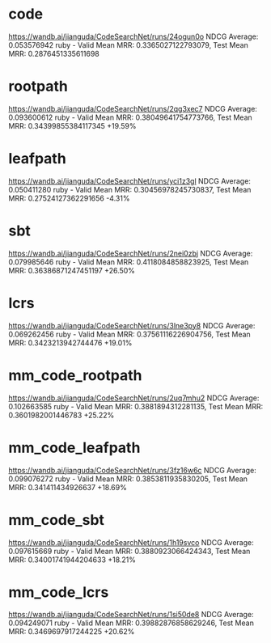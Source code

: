 # code

https://wandb.ai/jianguda/CodeSearchNet/runs/24ogun0o
NDCG Average: 0.053576942
ruby - Valid Mean MRR: 0.3365027122793079, Test Mean MRR: 0.2876451335611698

# rootpath

https://wandb.ai/jianguda/CodeSearchNet/runs/2qg3xec7
NDCG Average: 0.093600612
ruby - Valid Mean MRR: 0.38049641754773766, Test Mean MRR: 0.34399855384117345
+19.59%

# leafpath

https://wandb.ai/jianguda/CodeSearchNet/runs/yci1z3gl
NDCG Average: 0.050411280
ruby - Valid Mean MRR: 0.30456978245730837, Test Mean MRR: 0.27524127362291656
-4.31%

# sbt

https://wandb.ai/jianguda/CodeSearchNet/runs/2nei0zbj
NDCG Average: 0.079985646
ruby - Valid Mean MRR: 0.4118084858823925, Test Mean MRR: 0.36386871247451197
+26.50%

# lcrs

https://wandb.ai/jianguda/CodeSearchNet/runs/3lne3py8
NDCG Average: 0.069262456
ruby - Valid Mean MRR: 0.37561116226904756, Test Mean MRR: 0.3423213942744476
+19.01%

# mm_code_rootpath

https://wandb.ai/jianguda/CodeSearchNet/runs/2uq7mhu2
NDCG Average: 0.102663585
ruby - Valid Mean MRR: 0.3881894312281135, Test Mean MRR: 0.3601982001446783
+25.22%

# mm_code_leafpath

https://wandb.ai/jianguda/CodeSearchNet/runs/3fz16w6c
NDCG Average: 0.099076272
ruby - Valid Mean MRR: 0.3853811935830205, Test Mean MRR: 0.341411434926637
+18.69%

# mm_code_sbt

https://wandb.ai/jianguda/CodeSearchNet/runs/1h19svco
NDCG Average: 0.097615669
ruby - Valid Mean MRR: 0.3880923066424343, Test Mean MRR: 0.34001741944204633
+18.21%

# mm_code_lcrs

https://wandb.ai/jianguda/CodeSearchNet/runs/1si50de8
NDCG Average: 0.094249071
ruby - Valid Mean MRR: 0.39882876858629246, Test Mean MRR: 0.3469697917244225
+20.62%
